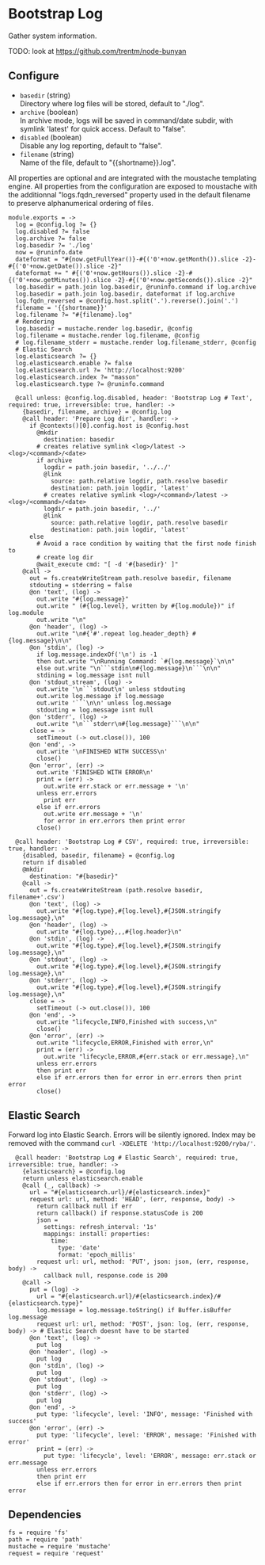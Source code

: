 
# Bootstrap Log

Gather system information.

TODO: look at https://github.com/trentm/node-bunyan

## Configure

*   `basedir` (string)   
    Directory where log files will be stored, default to "./log".   
*   `archive` (boolean)   
    In archive mode, logs will be saved in command/date subdir, with symlink
    'latest' for quick access. Default to "false".   
*   `disabled` (boolean)   
    Disable any log reporting, default to "false".   
*   `filename` (string)   
    Name of the file, default to "{{shortname}}.log".   

All properties are optional and are integrated with the moustache templating
engine. All properties from the configuration are exposed to moustache with the
additionnal "logs.fqdn_reversed" property used in the default filename to
preserve alphanumerical ordering of files.

    module.exports = ->
      log = @config.log ?= {}
      log.disabled ?= false
      log.archive ?= false
      log.basedir ?= './log'
      now = @runinfo.date
      dateformat = "#{now.getFullYear()}-#{('0'+now.getMonth()).slice -2}-#{('0'+now.getDate()).slice -2}"
      dateformat += " #{('0'+now.getHours()).slice -2}-#{('0'+now.getMinutes()).slice -2}-#{('0'+now.getSeconds()).slice -2}"
      log.basedir = path.join log.basedir, @runinfo.command if log.archive
      log.basedir = path.join log.basedir, dateformat if log.archive
      log.fqdn_reversed = @config.host.split('.').reverse().join('.')
      filename = '{{shortname}}'
      log.filename ?= "#{filename}.log"
      # Rendering
      log.basedir = mustache.render log.basedir, @config
      log.filename = mustache.render log.filename, @config
      # log.filename_stderr = mustache.render log.filename_stderr, @config
      # Elastic Search
      log.elasticsearch ?= {}
      log.elasticsearch.enable ?= false
      log.elasticsearch.url ?= 'http://localhost:9200'
      log.elasticsearch.index ?= "masson"
      log.elasticsearch.type ?= @runinfo.command
      
      @call unless: @config.log.disabled, header: 'Bootstrap Log # Text', required: true, irreversible: true, handler: ->
        {basedir, filename, archive} = @config.log
        @call header: 'Prepare Log dir', handler: ->
          if @contexts()[0].config.host is @config.host
            @mkdir
              destination: basedir
            # creates relative symlink <log>/latest -> <log>/<command>/<date>
            if archive
              logdir = path.join basedir, '../../'
              @link
                source: path.relative logdir, path.resolve basedir
                destination: path.join logdir, 'latest'
              # creates relative symlink <log>/<command>/latest -> <log>/<command>/<date>
              logdir = path.join basedir, '../'
              @link
                source: path.relative logdir, path.resolve basedir
                destination: path.join logdir, 'latest'
          else
            # Avoid a race condition by waiting that the first node finish to
            # create log dir
            @wait_execute cmd: "[ -d '#{basedir}' ]"
        @call ->
          out = fs.createWriteStream path.resolve basedir, filename
          stdouting = stderring = false
          @on 'text', (log) ->
            out.write "#{log.message}"
            out.write " (#{log.level}, written by #{log.module})" if log.module
            out.write "\n"
          @on 'header', (log) ->
            out.write "\n#{'#'.repeat log.header_depth} #{log.message}\n\n"
          @on 'stdin', (log) ->
            if log.message.indexOf('\n') is -1
            then out.write "\nRunning Command: `#{log.message}`\n\n"
            else out.write "\n```stdin\n#{log.message}\n```\n\n"
            stdining = log.message isnt null
          @on 'stdout_stream', (log) ->
            out.write '\n```stdout\n' unless stdouting
            out.write log.message if log.message
            out.write '```\n\n' unless log.message
            stdouting = log.message isnt null
          @on 'stderr', (log) ->
            out.write "\n```stderr\n#{log.message}```\n\n"
          close = ->
            setTimeout (-> out.close()), 100
          @on 'end', ->
            out.write '\nFINISHED WITH SUCCESS\n'
            close()
          @on 'error', (err) ->
            out.write 'FINISHED WITH ERROR\n'
            print = (err) ->
              out.write err.stack or err.message + '\n'
            unless err.errors
              print err
            else if err.errors
              out.write err.message + '\n'
              for error in err.errors then print error
            close()

      @call header: 'Bootstrap Log # CSV', required: true, irreversible: true, handler: ->
        {disabled, basedir, filename} = @config.log
        return if disabled
        @mkdir
          destination: "#{basedir}"
        @call ->
          out = fs.createWriteStream (path.resolve basedir, filename+'.csv')
          @on 'text', (log) ->
            out.write "#{log.type},#{log.level},#{JSON.stringify log.message},\n"
          @on 'header', (log) ->
            out.write "#{log.type},,,#{log.header}\n"
          @on 'stdin', (log) ->
            out.write "#{log.type},#{log.level},#{JSON.stringify log.message},\n"
          @on 'stdout', (log) ->
            out.write "#{log.type},#{log.level},#{JSON.stringify log.message},\n"
          @on 'stderr', (log) ->
            out.write "#{log.type},#{log.level},#{JSON.stringify log.message},\n"
          close = ->
            setTimeout (-> out.close()), 100
          @on 'end', ->
            out.write "lifecycle,INFO,Finished with success,\n"
            close()
          @on 'error', (err) ->
            out.write "lifecycle,ERROR,Finished with error,\n"
            print = (err) ->
              out.write "lifecycle,ERROR,#{err.stack or err.message},\n"
            unless err.errors
            then print err
            else if err.errors then for error in err.errors then print error
            close()

## Elastic Search

Forward log into Elastic Search. Errors will be silently ignored. Index may be
removed with the command `curl -XDELETE 'http://localhost:9200/ryba/'`.

      @call header: 'Bootstrap Log # Elastic Search', required: true, irreversible: true, handler: ->
        {elasticsearch} = @config.log
        return unless elasticsearch.enable
        @call (_, callback) ->
          url = "#{elasticsearch.url}/#{elasticsearch.index}"
          request url: url, method: 'HEAD', (err, response, body) ->
            return callback null if err
            return callback() if response.statusCode is 200
            json =
              settings: refresh_interval: '1s'
              mappings: install: properties:
                time:
                  type: 'date'
                  format: 'epoch_millis'
            request url: url, method: 'PUT', json: json, (err, response, body) ->
              callback null, response.code is 200
        @call ->
          put = (log) ->
            url = "#{elasticsearch.url}/#{elasticsearch.index}/#{elasticsearch.type}"
            log.message = log.message.toString() if Buffer.isBuffer log.message
            request url: url, method: 'POST', json: log, (err, response, body) -> # Elastic Search doesnt have to be started
          @on 'text', (log) ->
            put log
          @on 'header', (log) ->
            put log
          @on 'stdin', (log) ->
            put log
          @on 'stdout', (log) ->
            put log
          @on 'stderr', (log) ->
            put log
          @on 'end', ->
            put type: 'lifecycle', level: 'INFO', message: 'Finished with success'
          @on 'error', (err) ->
            put type: 'lifecycle', level: 'ERROR', message: 'Finished with error'
            print = (err) ->
              put type: 'lifecycle', level: 'ERROR', message: err.stack or err.message
            unless err.errors
            then print err
            else if err.errors then for error in err.errors then print error      

## Dependencies

    fs = require 'fs'
    path = require 'path'
    mustache = require 'mustache'
    request = require 'request'
